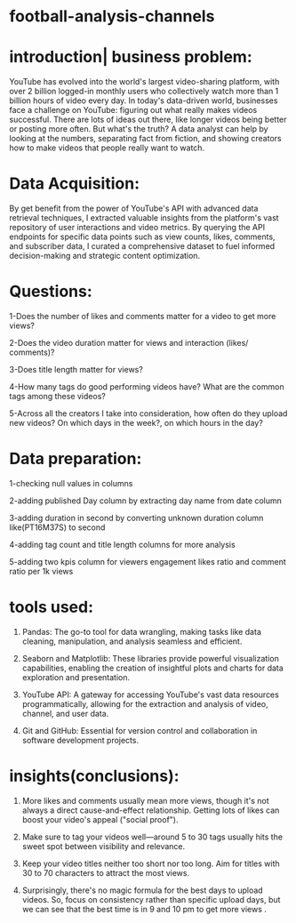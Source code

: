 # football-analysis-channels
# introduction| business problem:
YouTube has evolved into the world's largest video-sharing platform, with over 2 billion logged-in monthly users who collectively watch more than 1 billion hours of video every day.
In today's data-driven world, businesses face a challenge on YouTube: figuring out what really makes videos successful. There are lots of ideas out there, like longer videos being better or posting more often. But what's the truth? A data analyst can help by looking at the numbers, separating fact from fiction, and showing creators how to make videos that people really want to watch.

# Data Acquisition:
By get benefit from  the power of YouTube's API with advanced data retrieval techniques, I extracted valuable insights from the platform's vast repository of user interactions and video metrics. By querying the API endpoints for specific data points such as view counts, likes, comments, and subscriber data, I curated a comprehensive dataset to fuel informed decision-making and strategic content optimization.

# Questions:
1-Does the number of likes and comments matter for a video to get more views?

2-Does the video duration matter for views and interaction (likes/ comments)?

3-Does title length matter for views?

4-How many tags do good performing videos have? What are the common tags among these videos?

5-Across all the creators I take into consideration, how often do they upload new videos? On which days in the week?, on which hours in the day?

# Data preparation:
1-checking null values in columns

2-adding published Day column by extracting day name from date column

3-adding duration in second by converting unknown duration column like(PT16M37S) to second

4-adding tag count and title length columns for more analysis

5-adding two kpis column for viewers engagement likes ratio and comment ratio per 1k views  

# tools used:

1. Pandas: The go-to tool for data wrangling, making tasks like data cleaning, manipulation, and analysis seamless and efficient.

2. Seaborn and Matplotlib: These libraries provide powerful visualization capabilities, enabling the creation of insightful plots and charts for data exploration and presentation.

3. YouTube API: A gateway for accessing YouTube's vast data resources programmatically, allowing for the extraction and analysis of video, channel, and user data.

4. Git and GitHub: Essential for version control and collaboration in software development projects.


# insights(conclusions):

1. More likes and comments usually mean more views, though it's not always a direct cause-and-effect relationship. Getting lots of likes can boost your video's appeal ("social proof").

2. Make sure to tag your videos well—around 5 to 30 tags usually hits the sweet spot between visibility and relevance.

3. Keep your video titles neither too short nor too long. Aim for titles with 30 to 70 characters to attract the most views.

4. Surprisingly, there's no magic formula for the best days to upload videos. So, focus on consistency rather than specific upload days, but we can see that the best time is in 9 and 10 pm to get more views .




